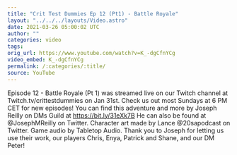 ```yaml
---
title: "Crit Test Dummies Ep 12 (Pt1) - Battle Royale"
layout: "../../../layouts/Video.astro"
date: 2021-03-26 05:00:02 UTC
author: ""
categories: video
tags: 
orig_url: https://www.youtube.com/watch?v=K_-dgCfnYCg
video_embed: K_-dgCfnYCg
permalink: /:categories/:title/
source: YouTube
---
```

Episode 12 - Battle Royale (Pt 1) was streamed live on our Twitch channel at Twitch.tv/crittestdummies on Jan 31st. Check us out most Sundays at 6 PM CET for new episodes! You can find this adventure and more by Joseph Reilly on DMs Guild at https://bit.ly/31eXk7B He can also be found at @JosephMReilly on Twitter. Character art made by Lance @20sapodcast on Twitter. Game audio by Tabletop Audio. Thank you to Joseph for letting us use their work, our players Chris, Enya, Patrick and Shane, and our DM Peter!
